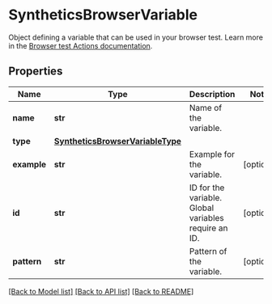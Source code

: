 # SyntheticsBrowserVariable

Object defining a variable that can be used in your browser test. Learn more in the [Browser test Actions documentation](https://docs.datadoghq.com/synthetics/browser_tests/actions#variable).

## Properties

| Name        | Type                                                                  | Description                                          | Notes      |
| ----------- | --------------------------------------------------------------------- | ---------------------------------------------------- | ---------- |
| **name**    | **str**                                                               | Name of the variable.                                |
| **type**    | [**SyntheticsBrowserVariableType**](SyntheticsBrowserVariableType.md) |                                                      |
| **example** | **str**                                                               | Example for the variable.                            | [optional] |
| **id**      | **str**                                                               | ID for the variable. Global variables require an ID. | [optional] |
| **pattern** | **str**                                                               | Pattern of the variable.                             | [optional] |

[[Back to Model list]](README.md#documentation-for-models) [[Back to API list]](README.md#documentation-for-api-endpoints) [[Back to README]](README.md)
